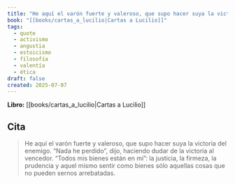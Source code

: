 ```yaml
---
title: "He aquí el varón fuerte y valeroso, que supo hacer suya la victoria del enemigo...."
book: "[[books/cartas_a_lucilio|Cartas a Lucilio]]"
tags:
  - quote
  - activismo
  - angustia
  - estoicismo
  - filosofía
  - valentía
  - ética
draft: false
created: 2025-07-07
---
```


**Libro:** [[books/cartas_a_lucilio|Cartas a Lucilio]]

## Cita
> He aquí el varón fuerte y valeroso, que supo hacer suya la victoria del enemigo. “Nada he perdido”, dijo, haciendo dudar de la victoria al vencedor. “Todos mis bienes están en mí”: la justicia, la firmeza, la prudencia y aquel mismo sentir como bienes sólo aquellas cosas que no pueden sernos arrebatadas.
